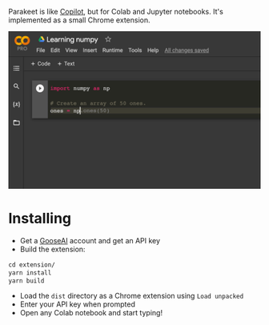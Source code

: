 Parakeet is like [Copilot](https://copilot.github.com/), but for Colab and Jupyter notebooks. It's implemented as a small Chrome extension.

![Example of usage](./example.png)

# Installing

* Get a [GooseAI](https://goose.ai/) account and get an API key
* Build the extension:

```
cd extension/
yarn install
yarn build
```

* Load the `dist` directory as a Chrome extension using `Load unpacked`
* Enter your API key when prompted
* Open any Colab notebook and start typing!